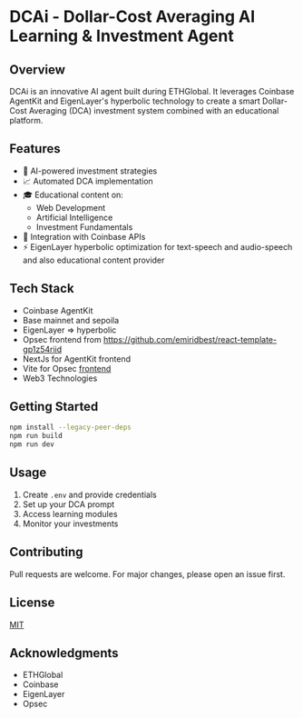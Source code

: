 # DCAi - Dollar-Cost Averaging AI Learning & Investment Agent

## Overview
DCAi is an innovative AI agent built during ETHGlobal. It leverages Coinbase AgentKit and EigenLayer's hyperbolic technology to create a smart Dollar-Cost Averaging (DCA) investment system combined with an educational platform.

## Features
- 🤖 AI-powered investment strategies
- 📈 Automated DCA implementation
- 🎓 Educational content on:
  - Web Development
  - Artificial Intelligence
  - Investment Fundamentals
- 🔄 Integration with Coinbase APIs
- ⚡ EigenLayer hyperbolic optimization for text-speech and audio-speech and also educational content provider

## Tech Stack
- Coinbase AgentKit
- Base mainnet and sepoila
- EigenLayer => hyperbolic
- Opsec frontend  from https://github.com/emiridbest/react-template-gp1z54riid
- NextJs for AgentKit frontend
- Vite for Opsec [frontend](https://bafybeifsse5tvsybzcfe5b7cz4sppcnixc74u773u24h46egq2vog62ahu.ipfs.dweb.link/)
- Web3 Technologies

## Getting Started
```bash
npm install --legacy-peer-deps
npm run build
npm run dev
```

## Usage
1. Create `.env` and provide credentials
2. Set up your DCA prompt
3. Access learning modules
4. Monitor your investments

## Contributing
Pull requests are welcome. For major changes, please open an issue first.

## License
[MIT](https://choosealicense.com/licenses/mit/)

## Acknowledgments
- ETHGlobal
- Coinbase
- EigenLayer
- Opsec
